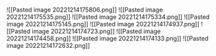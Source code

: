 ![[Pasted image 20221214175806.png]]
![[Pasted image 20221214175535.png]]
![[Pasted image 20221214175334.png]]
![[Pasted image 20221214175145.png]]
![[Pasted image 20221214174937.png]]
![[Pasted image 20221214174723.png]]
![[Pasted image 20221214174458.png]]
![[Pasted image 20221214174133.png]]
![[Pasted image 20221214172632.png]]